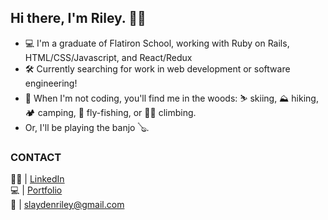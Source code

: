 ## Hi there, I'm Riley. 👨‍💻

- 💻 I'm a graduate of Flatiron School, working with Ruby on Rails, HTML/CSS/Javascript, and React/Redux
- 🛠 Currently searching for work in web development or software engineering!
- 🌲 When I'm not coding, you'll find me in the woods: ⛷ skiing, ⛰ hiking, 🏕 camping, 🎣 fly-fishing, or 🧗‍♀️ climbing. 
- Or, I'll be playing the banjo 🪕.

### CONTACT
👨‍💻 | [LinkedIn](https://linkedin.com/in/rileyslayden) <br/>
‍💻  | [Portfolio](https://www.rileyslayden.com) <br/>
📧 | slaydenriley@gmail.com

